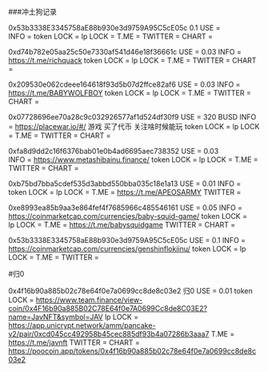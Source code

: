 ###冲土狗记录

0x53b3338E3345758aE88b930e3d9759A95C5cE05c 0.1
    USE                 =   
    INFO                = 
    token   LOCK        =
    lp      LOCK        =
    T.ME                =
    TWITTER             =
    CHART               =   

0xd74b782e05aa25c50e7330af541d46e18f36661c
    USE                 =   0.03
    INFO                =   https://t.me/richquack
    token   LOCK        =
    lp      LOCK        =
    T.ME                =
    TWITTER             =
    CHART               =   
    
0x209530e062cdeee164618f93d5b07d2ffce82af6
    USE                 =   0.03
    INFO                =   https://t.me/BABYWOLFBOY
    token   LOCK        =
    lp      LOCK        =
    T.ME                =
    TWITTER             =
    CHART               =   
    
0x07728696ee70a28c9c032926577af1d524df30f9 
    USE                 =   320 BUSD
    INFO                =   https://placewar.io/#/ 游戏 买了代币 关注啥时候能玩
    token   LOCK        =
    lp      LOCK        =
    T.ME                =
    TWITTER             =
    CHART               =   


0xfa8d9dd2c16f6376bab01e0b4ad6695aec738352 
    USE                 = 0.03  
    INFO                = https://www.metashibainu.finance/
    token   LOCK        =
    lp      LOCK        =
    T.ME                =
    TWITTER             =
    CHART               =   

0xb75bd7bba5cdef535d3abbd550bba035c18e1a13
    USE                 =   0.01
    INFO                = 
    token   LOCK        =
    lp      LOCK        =
    T.ME                =   https://t.me/APEOSARMY
    TWITTER             =

0xe8993ea85b9aa3e864fef4f7685966c485546161 
    USE                 =   0.05 
    INFO                =   https://coinmarketcap.com/currencies/baby-squid-game/
    token   LOCK        =   
    lp      LOCK        =
    T.ME                =   https://t.me/babysquidgame
    TWITTER             =
    CHART               =   

0x53b3338E3345758aE88b930e3d9759A95C5cE05c 
    USE                 =   0.1
    INFO                =   https://coinmarketcap.com/currencies/genshinflokiinu/
    token   LOCK        =
    lp      LOCK        =
    T.ME                =
    TWITTER             =


#归0

0x4f16b90a885b02c78e64f0e7a0699cc8de8c03e2 归0
    USE                 =   0.01
    token   LOCK        =   https://www.team.finance/view-coin/0x4F16b90a885B02C78E64f0e7A0699Cc8de8C03E2?name=JavNFT&symbol=JAV 
    lp      LOCK        =   https://app.unicrypt.network/amm/pancake-v2/pair/0xcd045cc492958b45cec885df93b4a07286b3aaa7
    T.ME                =   https://t.me/javnft 
    TWITTER             =
    CHART               =   https://poocoin.app/tokens/0x4f16b90a885b02c78e64f0e7a0699cc8de8c03e2
